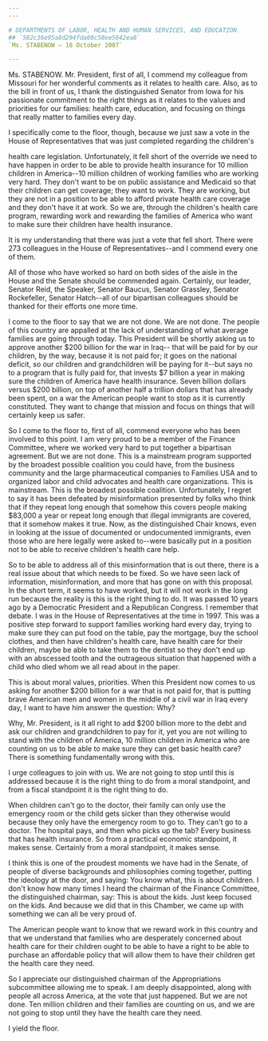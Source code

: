 ```yaml
---
---

# DEPARTMENTS OF LABOR, HEALTH AND HUMAN SERVICES, AND EDUCATION
## `502c36e95a8d294fda08c58ee5642ea8`
`Ms. STABENOW — 18 October 2007`

---
```



Ms. STABENOW. Mr. President, first of all, I commend my colleague 
from Missouri for her wonderful comments as it relates to health care. 
Also, as to the bill in front of us, I thank the distinguished Senator 
from Iowa for his passionate commitment to the right things as it 
relates to the values and priorities for our families: health care, 
education, and focusing on things that really matter to families every 
day.

I specifically come to the floor, though, because we just saw a vote 
in the House of Representatives that was just completed regarding the 
children's


health care legislation. Unfortunately, it fell short of the override 
we need to have happen in order to be able to provide health insurance 
for 10 million children in America--10 million children of working 
families who are working very hard. They don't want to be on public 
assistance and Medicaid so that their children can get coverage; they 
want to work. They are working, but they are not in a position to be 
able to afford private health care coverage and they don't have it at 
work. So we are, through the children's health care program, rewarding 
work and rewarding the families of America who want to make sure their 
children have health insurance.

It is my understanding that there was just a vote that fell short. 
There were 273 colleagues in the House of Representatives--and I 
commend every one of them.

All of those who have worked so hard on both sides of the aisle in 
the House and the Senate should be commended again. Certainly, our 
leader, Senator Reid, the Speaker, Senator Baucus, Senator Grassley, 
Senator Rockefeller, Senator Hatch--all of our bipartisan colleagues 
should be thanked for their efforts one more time.

I come to the floor to say that we are not done. We are not done. The 
people of this country are appalled at the lack of understanding of 
what average families are going through today. This President will be 
shortly asking us to approve another $200 billion for the war in Iraq--
that will be paid for by our children, by the way, because it is not 
paid for; it goes on the national deficit, so our children and 
grandchildren will be paying for it--but says no to a program that is 
fully paid for, that invests $7 billion a year in making sure the 
children of America have health insurance. Seven billion dollars versus 
$200 billion, on top of another half a trillion dollars that has 
already been spent, on a war the American people want to stop as it is 
currently constituted. They want to change that mission and focus on 
things that will certainly keep us safer.

So I come to the floor to, first of all, commend everyone who has 
been involved to this point. I am very proud to be a member of the 
Finance Committee, where we worked very hard to put together a 
bipartisan agreement. But we are not done. This is a mainstream program 
supported by the broadest possible coalition you could have, from the 
business community and the large pharmaceutical companies to Families 
USA and to organized labor and child advocates and health care 
organizations. This is mainstream. This is the broadest possible 
coalition. Unfortunately, I regret to say it has been defeated by 
misinformation presented by folks who think that if they repeat long 
enough that somehow this covers people making $83,000 a year or repeat 
long enough that illegal immigrants are covered, that it somehow makes 
it true. Now, as the distinguished Chair knows, even in looking at the 
issue of documented or undocumented immigrants, even those who are here 
legally were asked to--were basically put in a position not to be able 
to receive children's health care help.

So to be able to address all of this misinformation that is out 
there, there is a real issue about that which needs to be fixed. So we 
have seen lack of information, misinformation, and more that has gone 
on with this proposal. In the short term, it seems to have worked, but 
it will not work in the long run because the reality is this is the 
right thing to do. It was passed 10 years ago by a Democratic President 
and a Republican Congress. I remember that debate. I was in the House 
of Representatives at the time in 1997. This was a positive step 
forward to support families working hard every day, trying to make sure 
they can put food on the table, pay the mortgage, buy the school 
clothes, and then have children's health care, have health care for 
their children, maybe be able to take them to the dentist so they don't 
end up with an abscessed tooth and the outrageous situation that 
happened with a child who died whom we all read about in the paper.

This is about moral values, priorities. When this President now comes 
to us asking for another $200 billion for a war that is not paid for, 
that is putting brave American men and women in the middle of a civil 
war in Iraq every day, I want to have him answer the question: Why?

Why, Mr. President, is it all right to add $200 billion more to the 
debt and ask our children and grandchildren to pay for it, yet you are 
not willing to stand with the children of America, 10 million children 
in America who are counting on us to be able to make sure they can get 
basic health care? There is something fundamentally wrong with this.

I urge colleagues to join with us. We are not going to stop until 
this is addressed because it is the right thing to do from a moral 
standpoint, and from a fiscal standpoint it is the right thing to do.

When children can't go to the doctor, their family can only use the 
emergency room or the child gets sicker than they otherwise would 
because they only have the emergency room to go to. They can't go to a 
doctor. The hospital pays, and then who picks up the tab? Every 
business that has health insurance. So from a practical economic 
standpoint, it makes sense. Certainly from a moral standpoint, it makes 
sense.


I think this is one of the proudest moments we have had in the 
Senate, of people of diverse backgrounds and philosophies coming 
together, putting the ideology at the door, and saying: You know what, 
this is about children. I don't know how many times I heard the 
chairman of the Finance Committee, the distinguished chairman, say: 
This is about the kids. Just keep focused on the kids. And because we 
did that in this Chamber, we came up with something we can all be very 
proud of.

The American people want to know that we reward work in this country 
and that we understand that families who are desperately concerned 
about health care for their children ought to be able to have a right 
to be able to purchase an affordable policy that will allow them to 
have their children get the health care they need.

So I appreciate our distinguished chairman of the Appropriations 
subcommittee allowing me to speak. I am deeply disappointed, along with 
people all across America, at the vote that just happened. But we are 
not done. Ten million children and their families are counting on us, 
and we are not going to stop until they have the health care they need.

I yield the floor.